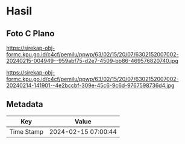 # Hasil

## Foto C Plano

https://sirekap-obj-formc.kpu.go.id/c4cf/pemilu/ppwp/63/02/15/20/07/6302152007002-20240215-004949--959abf75-d2e7-4509-bb86-469576820740.jpg

https://sirekap-obj-formc.kpu.go.id/c4cf/pemilu/ppwp/63/02/15/20/07/6302152007002-20240214-141901--4e2bccbf-309e-45c6-9c6d-9767598736d4.jpg


## Metadata

| Key        | Value               |
| ---------- | ------------------- |
| Time Stamp | 2024-02-15 07:00:44 |



